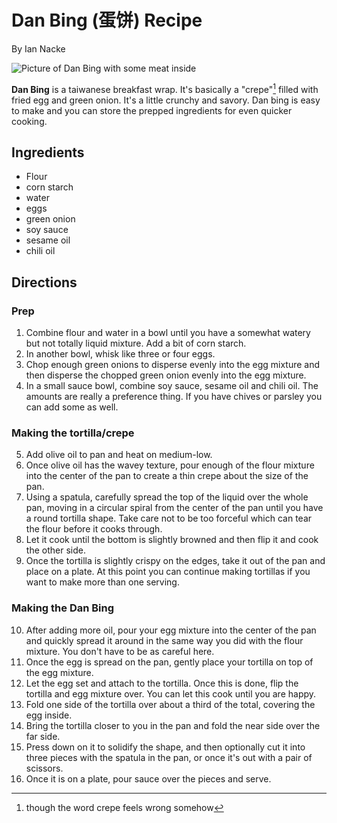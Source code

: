 # Dan Bing (蛋饼) Recipe
By Ian Nacke

![Picture of Dan Bing with some meat inside](https://3.bp.blogspot.com/-j19But4DpsM/XMUWRTsuRvI/AAAAAAAAiUU/sL39oFOzt4sTj5cEgAnClM5ECtE8MqF9QCEwYBhgL/s1600/Dan%2Bbing_comp.jpg)

**Dan Bing** is a taiwanese breakfast wrap. It's basically a "crepe"[^1] filled with fried egg and green onion. It's a little crunchy and savory. Dan bing is easy to make and you can store the prepped ingredients for even quicker cooking.

[^1]: though the word crepe feels wrong somehow

## Ingredients
- Flour
- corn starch
- water
- eggs
- green onion
- soy sauce
- sesame oil
- chili oil

## Directions
### Prep
1. Combine flour and water in a bowl until you have a somewhat watery but not totally liquid mixture. Add a bit of corn starch.
2. In another bowl, whisk like three or four eggs.
3. Chop enough green onions to disperse evenly into the egg mixture and then disperse the chopped green onion evenly into the egg mixture.
4. In a small sauce bowl, combine soy sauce, sesame oil and chili oil. The amounts are really a preference thing. If you have chives or parsley you can add some as well.
### Making the tortilla/crepe
5. Add olive oil to pan and heat on medium-low.
6. Once olive oil has the wavey texture, pour enough of the flour mixture into the center of the pan to create a thin crepe about the size of the pan.
7. Using a spatula, carefully spread the top of the liquid over the whole pan, moving in a circular spiral from the center of the pan until you have a round tortilla shape. Take care not to be too forceful which can tear the flour before it cooks through.
8. Let it cook until the bottom is slightly browned and then flip it and cook the other side.
9. Once the tortilla is slightly crispy on the edges, take it out of the pan and place on a plate. At this point you can continue making tortillas if you want to make more than one serving.
### Making the Dan Bing
10. After adding more oil, pour your egg mixture into the center of the pan and quickly spread it around in the same way you did with the flour mixture. You don't have to be as careful here.
11. Once the egg is spread on the pan, gently place your tortilla on top of the egg mixture.
12. Let the egg set and attach to the tortilla. Once this is done, flip the tortilla and egg mixture over. You can let this cook until you are happy.
13. Fold one side of the tortilla over about a third of the total, covering the egg inside.
14. Bring the tortilla closer to you in the pan and fold the near side over the far side.
15. Press down on it to solidify the shape, and then optionally cut it into three pieces with the spatula in the pan, or once it's out with a pair of scissors.
16. Once it is on a plate, pour sauce over the pieces and serve.